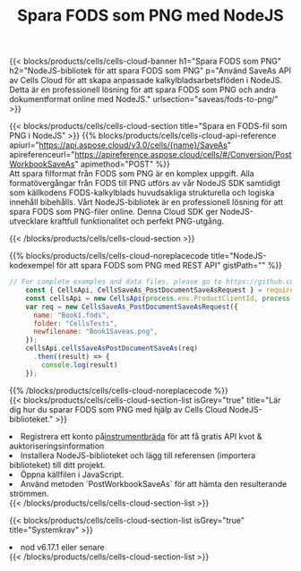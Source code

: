 ﻿---
title:  Spara FODS som PNG med NodeJS
description:  Använder Aspose.Cells Cloud SDK för NodeJS för att spara FODS-formatfil som PNG-formatfil.
kwords: Excel, Save FODS as PNG, REST, NodeJS
howto: How to save FODS as PNG using Aspose.Cells Cloud NodeJS library.
---
{{< blocks/products/cells/cells-cloud-banner h1="Spara FODS som PNG" h2="NodeJS-bibliotek för att spara FODS som PNG" p="Använd SaveAs API av Cells Cloud för att skapa anpassade kalkylbladsarbetsflöden i NodeJS. Detta är en professionell lösning för att spara FODS som PNG och andra dokumentformat online med NodeJS." urlsection="saveas/fods-to-png/" >}}

{{< blocks/products/cells/cells-cloud-section title="Spara en FODS-fil som PNG i NodeJS" >}}
{{% blocks/products/cells/cells-cloud-api-reference apiurl="https://api.aspose.cloud/v3.0/cells/{name}/SaveAs" apireferenceurl="https://apireference.aspose.cloud/cells/#/Conversion/PostWorkbookSaveAs" apimethod="POST" %}}
<br/>
Att spara filformat från FODS som PNG är en komplex uppgift. Alla formatövergångar från FODS till PNG utförs av vår NodeJS SDK samtidigt som källkodens FODS-kalkylblads huvudsakliga strukturella och logiska innehåll bibehålls. Vårt NodeJS-bibliotek är en professionell lösning för att spara FODS som PNG-filer online. Denna Cloud SDK ger NodeJS-utvecklare kraftfull funktionalitet och perfekt PNG-utgång.

{{< /blocks/products/cells/cells-cloud-section >}}

{{% blocks/products/cells/cells-cloud-noreplacecode title="NodeJS-kodexempel för att spara FODS som PNG med REST API" gistPath="" %}}
  
```js
// For complete examples and data files, please go to https://github.com/aspose-cells-cloud/aspose-cells-cloud-node/
    const { CellsApi, CellsSaveAs_PostDocumentSaveAsRequest } = require("asposecellscloud");
    const cellsApi = new CellsApi(process.env.ProductClientId, process.env.ProductClientSecret);
    var req = new CellsSaveAs_PostDocumentSaveAsRequest({
      name: "Book1.fods",
      folder: "CellsTests",
      newfilename: "Book1Saveas.png",
    });
    cellsApi.cellsSaveAsPostDocumentSaveAs(req)
      .then((result) => {
        console.log(result)
    });
```
  
{{% /blocks/products/cells/cells-cloud-noreplacecode %}}
<br/>
{{< blocks/products/cells/cells-cloud-section-list isGrey="true" title="Lär dig hur du sparar FODS som PNG med hjälp av Cells Cloud NodeJS-biblioteket." >}}
<li> Registrera ett konto på<a href="https://dashboard.aspose.cloud/">instrumentbräda</a> för att få gratis API kvot & auktoriseringsinformation</li>
<li>Installera NodeJS-biblioteket och lägg till referensen (importera biblioteket) till ditt projekt.</li>
<li>Öppna källfilen i JavaScript.</li>
<li>Använd metoden `PostWorkbookSaveAs` för att hämta den resulterande strömmen.</li>
{{< /blocks/products/cells/cells-cloud-section-list >}}

{{< blocks/products/cells/cells-cloud-section-list isGrey="true" title="Systemkrav" >}}
<li>nod v6.17.1 eller senare</li>
{{< /blocks/products/cells/cells-cloud-section-list >}}
